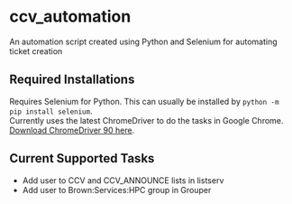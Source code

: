 # ccv_automation

An automation script created using Python and Selenium for automating ticket creation

## Required Installations
Requires Selenium for Python. This can usually be installed by `python -m pip install selenium`.  
Currently uses the latest ChromeDriver to do the tasks in Google Chrome. [Download ChromeDriver 90 here](https://sites.google.com/chromium.org/driver/). 

## Current Supported Tasks
* Add user to CCV and CCV_ANNOUNCE lists in listserv
* Add user to Brown:Services:HPC group in Grouper

